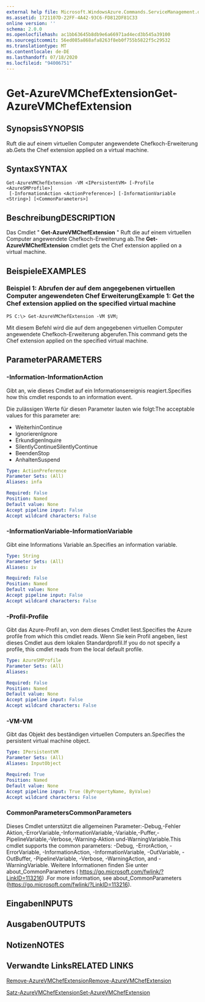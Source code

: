```yaml
---
external help file: Microsoft.WindowsAzure.Commands.ServiceManagement.dll-Help.xml
ms.assetid: 1721107D-22FF-4A42-93C6-FD812DF81C33
online version: ''
schema: 2.0.0
ms.openlocfilehash: ac1bb63645b8db9e6a66971ad4ecd3b545a39100
ms.sourcegitcommit: 56ed085a868afa8263f8eb0f755b5822f5c29532
ms.translationtype: MT
ms.contentlocale: de-DE
ms.lasthandoff: 07/18/2020
ms.locfileid: "94006751"
---
```

# <span data-ttu-id="2e017-101">Get-AzureVMChefExtension</span><span class="sxs-lookup"><span data-stu-id="2e017-101">Get-AzureVMChefExtension</span></span>

## <span data-ttu-id="2e017-102">Synopsis</span><span class="sxs-lookup"><span data-stu-id="2e017-102">SYNOPSIS</span></span>
<span data-ttu-id="2e017-103">Ruft die auf einem virtuellen Computer angewendete Chefkoch-Erweiterung ab.</span><span class="sxs-lookup"><span data-stu-id="2e017-103">Gets the Chef extension applied on a virtual machine.</span></span>

## <span data-ttu-id="2e017-104">Syntax</span><span class="sxs-lookup"><span data-stu-id="2e017-104">SYNTAX</span></span>

```
Get-AzureVMChefExtension -VM <IPersistentVM> [-Profile <AzureSMProfile>]
 [-InformationAction <ActionPreference>] [-InformationVariable <String>] [<CommonParameters>]
```

## <span data-ttu-id="2e017-105">Beschreibung</span><span class="sxs-lookup"><span data-stu-id="2e017-105">DESCRIPTION</span></span>
<span data-ttu-id="2e017-106">Das Cmdlet " **Get-AzureVMChefExtension** " Ruft die auf einem virtuellen Computer angewendete Chefkoch-Erweiterung ab.</span><span class="sxs-lookup"><span data-stu-id="2e017-106">The **Get-AzureVMChefExtension** cmdlet gets the Chef extension applied on a virtual machine.</span></span>

## <span data-ttu-id="2e017-107">Beispiele</span><span class="sxs-lookup"><span data-stu-id="2e017-107">EXAMPLES</span></span>

### <span data-ttu-id="2e017-108">Beispiel 1: Abrufen der auf dem angegebenen virtuellen Computer angewendeten Chef Erweiterung</span><span class="sxs-lookup"><span data-stu-id="2e017-108">Example 1: Get the Chef extension applied on the specified virtual machine</span></span>
```
PS C:\> Get-AzureVMChefExtension -VM $VM;
```

<span data-ttu-id="2e017-109">Mit diesem Befehl wird die auf dem angegebenen virtuellen Computer angewendete Chefkoch-Erweiterung abgerufen.</span><span class="sxs-lookup"><span data-stu-id="2e017-109">This command gets the Chef extension applied on the specified virtual machine.</span></span>

## <span data-ttu-id="2e017-110">Parameter</span><span class="sxs-lookup"><span data-stu-id="2e017-110">PARAMETERS</span></span>

### <span data-ttu-id="2e017-111">-Information</span><span class="sxs-lookup"><span data-stu-id="2e017-111">-InformationAction</span></span>
<span data-ttu-id="2e017-112">Gibt an, wie dieses Cmdlet auf ein Informationsereignis reagiert.</span><span class="sxs-lookup"><span data-stu-id="2e017-112">Specifies how this cmdlet responds to an information event.</span></span>

<span data-ttu-id="2e017-113">Die zulässigen Werte für diesen Parameter lauten wie folgt:</span><span class="sxs-lookup"><span data-stu-id="2e017-113">The acceptable values for this parameter are:</span></span>

- <span data-ttu-id="2e017-114">Weiterhin</span><span class="sxs-lookup"><span data-stu-id="2e017-114">Continue</span></span>
- <span data-ttu-id="2e017-115">Ignorieren</span><span class="sxs-lookup"><span data-stu-id="2e017-115">Ignore</span></span>
- <span data-ttu-id="2e017-116">Erkundigen</span><span class="sxs-lookup"><span data-stu-id="2e017-116">Inquire</span></span>
- <span data-ttu-id="2e017-117">SilentlyContinue</span><span class="sxs-lookup"><span data-stu-id="2e017-117">SilentlyContinue</span></span>
- <span data-ttu-id="2e017-118">Beenden</span><span class="sxs-lookup"><span data-stu-id="2e017-118">Stop</span></span>
- <span data-ttu-id="2e017-119">Anhalten</span><span class="sxs-lookup"><span data-stu-id="2e017-119">Suspend</span></span>

```yaml
Type: ActionPreference
Parameter Sets: (All)
Aliases: infa

Required: False
Position: Named
Default value: None
Accept pipeline input: False
Accept wildcard characters: False
```

### <span data-ttu-id="2e017-120">-InformationVariable</span><span class="sxs-lookup"><span data-stu-id="2e017-120">-InformationVariable</span></span>
<span data-ttu-id="2e017-121">Gibt eine Informations Variable an.</span><span class="sxs-lookup"><span data-stu-id="2e017-121">Specifies an information variable.</span></span>

```yaml
Type: String
Parameter Sets: (All)
Aliases: iv

Required: False
Position: Named
Default value: None
Accept pipeline input: False
Accept wildcard characters: False
```

### <span data-ttu-id="2e017-122">-Profil</span><span class="sxs-lookup"><span data-stu-id="2e017-122">-Profile</span></span>
<span data-ttu-id="2e017-123">Gibt das Azure-Profil an, von dem dieses Cmdlet liest.</span><span class="sxs-lookup"><span data-stu-id="2e017-123">Specifies the Azure profile from which this cmdlet reads.</span></span>
<span data-ttu-id="2e017-124">Wenn Sie kein Profil angeben, liest dieses Cmdlet aus dem lokalen Standardprofil.</span><span class="sxs-lookup"><span data-stu-id="2e017-124">If you do not specify a profile, this cmdlet reads from the local default profile.</span></span>

```yaml
Type: AzureSMProfile
Parameter Sets: (All)
Aliases: 

Required: False
Position: Named
Default value: None
Accept pipeline input: False
Accept wildcard characters: False
```

### <span data-ttu-id="2e017-125">-VM</span><span class="sxs-lookup"><span data-stu-id="2e017-125">-VM</span></span>
<span data-ttu-id="2e017-126">Gibt das Objekt des beständigen virtuellen Computers an.</span><span class="sxs-lookup"><span data-stu-id="2e017-126">Specifies the persistent virtual machine object.</span></span>

```yaml
Type: IPersistentVM
Parameter Sets: (All)
Aliases: InputObject

Required: True
Position: Named
Default value: None
Accept pipeline input: True (ByPropertyName, ByValue)
Accept wildcard characters: False
```

### <span data-ttu-id="2e017-127">CommonParameters</span><span class="sxs-lookup"><span data-stu-id="2e017-127">CommonParameters</span></span>
<span data-ttu-id="2e017-128">Dieses Cmdlet unterstützt die allgemeinen Parameter:-Debug,-Fehler Aktion,-ErrorVariable,-InformationVariable,-Variable,-Puffer,-PipelineVariable,-Verbose,-Warning-Aktion und-WarningVariable.</span><span class="sxs-lookup"><span data-stu-id="2e017-128">This cmdlet supports the common parameters: -Debug, -ErrorAction, -ErrorVariable, -InformationAction, -InformationVariable, -OutVariable, -OutBuffer, -PipelineVariable, -Verbose, -WarningAction, and -WarningVariable.</span></span> <span data-ttu-id="2e017-129">Weitere Informationen finden Sie unter about_CommonParameters ( https://go.microsoft.com/fwlink/?LinkID=113216) .</span><span class="sxs-lookup"><span data-stu-id="2e017-129">For more information, see about_CommonParameters (https://go.microsoft.com/fwlink/?LinkID=113216).</span></span>

## <span data-ttu-id="2e017-130">Eingaben</span><span class="sxs-lookup"><span data-stu-id="2e017-130">INPUTS</span></span>

## <span data-ttu-id="2e017-131">Ausgaben</span><span class="sxs-lookup"><span data-stu-id="2e017-131">OUTPUTS</span></span>

## <span data-ttu-id="2e017-132">Notizen</span><span class="sxs-lookup"><span data-stu-id="2e017-132">NOTES</span></span>

## <span data-ttu-id="2e017-133">Verwandte Links</span><span class="sxs-lookup"><span data-stu-id="2e017-133">RELATED LINKS</span></span>

[<span data-ttu-id="2e017-134">Remove-AzureVMChefExtension</span><span class="sxs-lookup"><span data-stu-id="2e017-134">Remove-AzureVMChefExtension</span></span>](./Remove-AzureVMChefExtension.md)

[<span data-ttu-id="2e017-135">Satz-AzureVMChefExtension</span><span class="sxs-lookup"><span data-stu-id="2e017-135">Set-AzureVMChefExtension</span></span>](./Set-AzureVMChefExtension.md)


